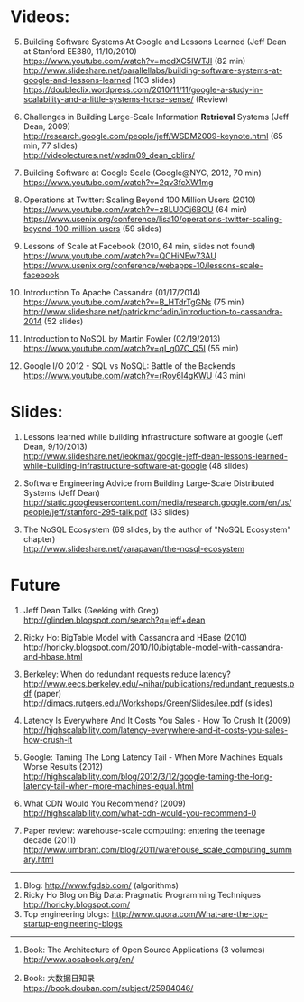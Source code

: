 # Videos:

5. Building Software Systems At Google and Lessons Learned (Jeff Dean at Stanford EE380, 11/10/2010)
<br>https://www.youtube.com/watch?v=modXC5IWTJI (82 min)
<br>http://www.slideshare.net/parallellabs/building-software-systems-at-google-and-lessons-learned (103 slides)
<br>https://doubleclix.wordpress.com/2010/11/11/google-a-study-in-scalability-and-a-little-systems-horse-sense/ (Review)

3. Challenges in Building Large-Scale Information <b>Retrieval</b> Systems (Jeff Dean, 2009)
<br>http://research.google.com/people/jeff/WSDM2009-keynote.html (65 min, 77 slides)
<br>http://videolectures.net/wsdm09_dean_cblirs/

4. Building Software at Google Scale (Google@NYC, 2012, 70 min)
<br>https://www.youtube.com/watch?v=2qv3fcXW1mg

5. Operations at Twitter: Scaling Beyond 100 Million Users (2010)
<br>https://www.youtube.com/watch?v=z8LU0Cj6BOU (64 min)
<br>https://www.usenix.org/conference/lisa10/operations-twitter-scaling-beyond-100-million-users (59 slides)

7. Lessons of Scale at Facebook (2010, 64 min, slides not found)
<br>https://www.youtube.com/watch?v=QCHiNEw73AU
<br>https://www.usenix.org/conference/webapps-10/lessons-scale-facebook

8. Introduction To Apache Cassandra (01/17/2014)
<br>https://www.youtube.com/watch?v=B_HTdrTgGNs (75 min)
<br>http://www.slideshare.net/patrickmcfadin/introduction-to-cassandra-2014 (52 slides)

9. Introduction to NoSQL by Martin Fowler (02/19/2013)
<br>https://www.youtube.com/watch?v=qI_g07C_Q5I (55 min)

10. Google I/O 2012 - SQL vs NoSQL: Battle of the Backends
<br>https://www.youtube.com/watch?v=rRoy6I4gKWU (43 min)

# Slides:

1. Lessons learned while building infrastructure software at google (Jeff Dean, 9/10/2013)
<br>http://www.slideshare.net/leokmax/google-jeff-dean-lessons-learned-while-building-infrastructure-software-at-google (48 slides)

1. Software Engineering Advice from Building Large-Scale Distributed Systems (Jeff Dean)
<br>http://static.googleusercontent.com/media/research.google.com/en/us/people/jeff/stanford-295-talk.pdf (33 slides)

2. The NoSQL Ecosystem (69 slides, by the author of "NoSQL Ecosystem" chapter)
<br>http://www.slideshare.net/yarapavan/the-nosql-ecosystem 

# Future

1. Jeff Dean Talks (Geeking with Greg)
<br>http://glinden.blogspot.com/search?q=jeff+dean

2. Ricky Ho: BigTable Model with Cassandra and HBase (2010)
<br>http://horicky.blogspot.com/2010/10/bigtable-model-with-cassandra-and-hbase.html

1. Berkeley: When do redundant requests reduce latency?
<br>http://www.eecs.berkeley.edu/~nihar/publications/redundant_requests.pdf (paper)
<br>http://dimacs.rutgers.edu/Workshops/Green/Slides/lee.pdf (slides)

2. Latency Is Everywhere And It Costs You Sales - How To Crush It (2009)
<br>http://highscalability.com/latency-everywhere-and-it-costs-you-sales-how-crush-it

3. Google: Taming The Long Latency Tail - When More Machines Equals Worse Results (2012)
<br>http://highscalability.com/blog/2012/3/12/google-taming-the-long-latency-tail-when-more-machines-equal.html

4. What CDN Would You Recommend? (2009)
<br>http://highscalability.com/what-cdn-would-you-recommend-0

5. Paper review: warehouse-scale computing: entering the teenage decade (2011)
<br>http://www.umbrant.com/blog/2011/warehouse_scale_computing_summary.html

<HR>

1. Blog: http://www.fgdsb.com/ (algorithms)
2. Ricky Ho Blog on Big Data: Pragmatic Programming Techniques
<br>http://horicky.blogspot.com/
2. Top engineering blogs: http://www.quora.com/What-are-the-top-startup-engineering-blogs 

<HR>

1. Book: The Architecture of Open Source Applications (3 volumes)
<br>http://www.aosabook.org/en/

2. Book: 大数据日知录
<br>https://book.douban.com/subject/25984046/
